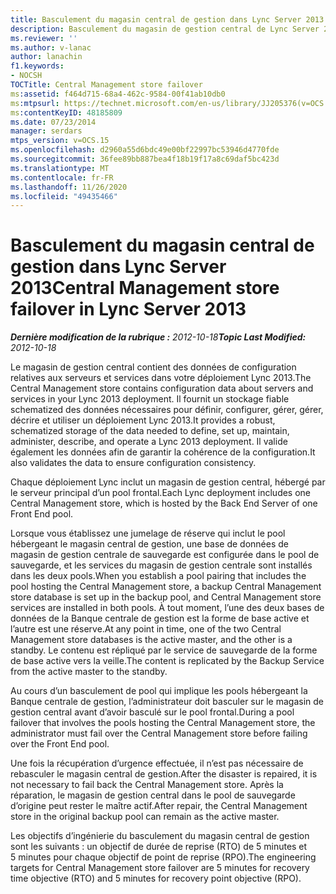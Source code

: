 ```yaml
---
title: Basculement du magasin central de gestion dans Lync Server 2013
description: Basculement du magasin de gestion central de Lync Server 2013.
ms.reviewer: ''
ms.author: v-lanac
author: lanachin
f1.keywords:
- NOCSH
TOCTitle: Central Management store failover
ms:assetid: f464d715-68a4-462c-9584-00f41ab10db0
ms:mtpsurl: https://technet.microsoft.com/en-us/library/JJ205376(v=OCS.15)
ms:contentKeyID: 48185809
ms.date: 07/23/2014
manager: serdars
mtps_version: v=OCS.15
ms.openlocfilehash: d2960a55d6bdc49e00bf22997bc53946d4770fde
ms.sourcegitcommit: 36fee89bb887bea4f18b19f17a8c69daf5bc423d
ms.translationtype: MT
ms.contentlocale: fr-FR
ms.lasthandoff: 11/26/2020
ms.locfileid: "49435466"
---
```

# <a name="central-management-store-failover-in-lync-server-2013"></a><span data-ttu-id="42297-103">Basculement du magasin central de gestion dans Lync Server 2013</span><span class="sxs-lookup"><span data-stu-id="42297-103">Central Management store failover in Lync Server 2013</span></span>

<div data-xmlns="http://www.w3.org/1999/xhtml">

<div class="topic" data-xmlns="http://www.w3.org/1999/xhtml" data-msxsl="urn:schemas-microsoft-com:xslt" data-cs="https://msdn.microsoft.com/">

<div data-asp="https://msdn2.microsoft.com/asp">



</div>

<div id="mainSection">

<div id="mainBody"><span data-ttu-id="42297-104">

<span> </span></span><span class="sxs-lookup"><span data-stu-id="42297-104">

<span> </span></span></span>

<span data-ttu-id="42297-105">_**Dernière modification de la rubrique :** 2012-10-18_</span><span class="sxs-lookup"><span data-stu-id="42297-105">_**Topic Last Modified:** 2012-10-18_</span></span>

<span data-ttu-id="42297-106">Le magasin de gestion central contient des données de configuration relatives aux serveurs et services dans votre déploiement Lync 2013.</span><span class="sxs-lookup"><span data-stu-id="42297-106">The Central Management store contains configuration data about servers and services in your Lync 2013 deployment.</span></span> <span data-ttu-id="42297-107">Il fournit un stockage fiable schematized des données nécessaires pour définir, configurer, gérer, gérer, décrire et utiliser un déploiement Lync 2013.</span><span class="sxs-lookup"><span data-stu-id="42297-107">It provides a robust, schematized storage of the data needed to define, set up, maintain, administer, describe, and operate a Lync 2013 deployment.</span></span> <span data-ttu-id="42297-108">Il valide également les données afin de garantir la cohérence de la configuration.</span><span class="sxs-lookup"><span data-stu-id="42297-108">It also validates the data to ensure configuration consistency.</span></span>

<span data-ttu-id="42297-109">Chaque déploiement Lync inclut un magasin de gestion central, hébergé par le serveur principal d’un pool frontal.</span><span class="sxs-lookup"><span data-stu-id="42297-109">Each Lync deployment includes one Central Management store, which is hosted by the Back End Server of one Front End pool.</span></span>

<span data-ttu-id="42297-110">Lorsque vous établissez une jumelage de réserve qui inclut le pool hébergeant le magasin central de gestion, une base de données de magasin de gestion centrale de sauvegarde est configurée dans le pool de sauvegarde, et les services du magasin de gestion centrale sont installés dans les deux pools.</span><span class="sxs-lookup"><span data-stu-id="42297-110">When you establish a pool pairing that includes the pool hosting the Central Management store, a backup Central Management store database is set up in the backup pool, and Central Management store services are installed in both pools.</span></span> <span data-ttu-id="42297-111">À tout moment, l’une des deux bases de données de la Banque centrale de gestion est la forme de base active et l’autre est une réserve.</span><span class="sxs-lookup"><span data-stu-id="42297-111">At any point in time, one of the two Central Management store databases is the active master, and the other is a standby.</span></span> <span data-ttu-id="42297-112">Le contenu est répliqué par le service de sauvegarde de la forme de base active vers la veille.</span><span class="sxs-lookup"><span data-stu-id="42297-112">The content is replicated by the Backup Service from the active master to the standby.</span></span>

<span data-ttu-id="42297-113">Au cours d’un basculement de pool qui implique les pools hébergeant la Banque centrale de gestion, l’administrateur doit basculer sur le magasin de gestion central avant d’avoir basculé sur le pool frontal.</span><span class="sxs-lookup"><span data-stu-id="42297-113">During a pool failover that involves the pools hosting the Central Management store, the administrator must fail over the Central Management store before failing over the Front End pool.</span></span>

<span data-ttu-id="42297-114">Une fois la récupération d’urgence effectuée, il n’est pas nécessaire de rebasculer le magasin central de gestion.</span><span class="sxs-lookup"><span data-stu-id="42297-114">After the disaster is repaired, it is not necessary to fail back the Central Management store.</span></span> <span data-ttu-id="42297-115">Après la réparation, le magasin de gestion central dans le pool de sauvegarde d’origine peut rester le maître actif.</span><span class="sxs-lookup"><span data-stu-id="42297-115">After repair, the Central Management store in the original backup pool can remain as the active master.</span></span>

<span data-ttu-id="42297-116">Les objectifs d’ingénierie du basculement du magasin central de gestion sont les suivants : un objectif de durée de reprise (RTO) de 5 minutes et 5 minutes pour chaque objectif de point de reprise (RPO).</span><span class="sxs-lookup"><span data-stu-id="42297-116">The engineering targets for Central Management store failover are 5 minutes for recovery time objective (RTO) and 5 minutes for recovery point objective (RPO).</span></span>

<span data-ttu-id="42297-117"></div>

<span> </span>

</div>

</div>

</span><span class="sxs-lookup"><span data-stu-id="42297-117"></div>

<span> </span>

</div>

</div>

</span></span></div>

